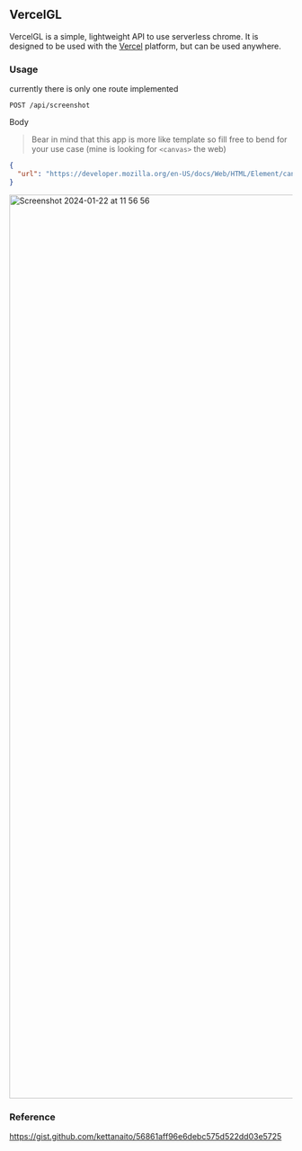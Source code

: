## VercelGL

VercelGL is a simple, lightweight API to use serverless chrome.
It is designed to be used with the [Vercel](https://vercel.com) platform, but can be used anywhere.

### Usage

currently there is only one route implemented

```
POST /api/screenshot
```

Body 

> Bear in mind that this app is more like template so fill free to bend for your use case (mine is looking for `<canvas>` the web)

```json
{
  "url": "https://developer.mozilla.org/en-US/docs/Web/HTML/Element/canvas"
}
```

<img width="1608" alt="Screenshot 2024-01-22 at 11 56 56" src="https://github.com/vikiival/vercelgl/assets/22471030/58f382b1-fb09-445b-a519-abdaad1b50ff">



### Reference

https://gist.github.com/kettanaito/56861aff96e6debc575d522dd03e5725
